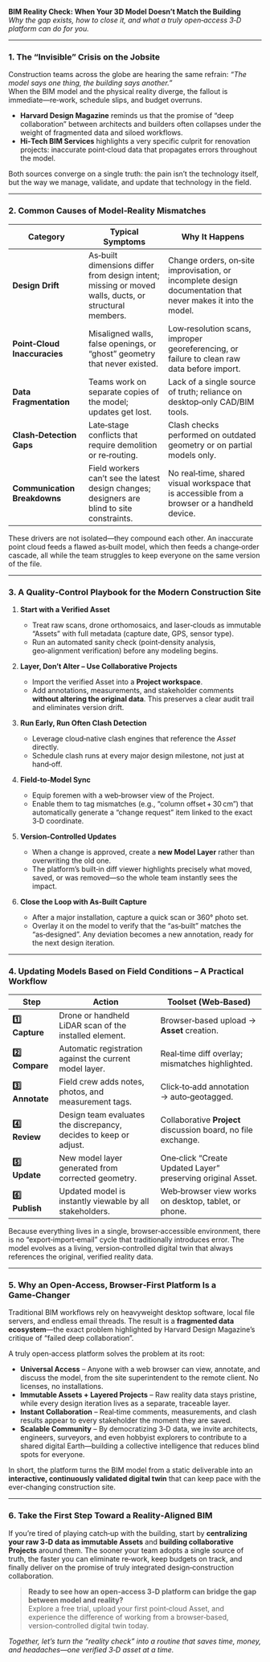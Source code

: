 **BIM Reality Check: When Your 3D Model Doesn’t Match the Building**  
*Why the gap exists, how to close it, and what a truly open‑access 3‑D platform can do for you.*

---

### 1. The “Invisible” Crisis on the Jobsite  

Construction teams across the globe are hearing the same refrain: *“The model says one thing, the building says another.”*  
When the BIM model and the physical reality diverge, the fallout is immediate—re‑work, schedule slips, and budget overruns.  

- **Harvard Design Magazine** reminds us that the promise of “deep collaboration” between architects and builders often collapses under the weight of fragmented data and siloed workflows.  
- **Hi‑Tech BIM Services** highlights a very specific culprit for renovation projects: inaccurate point‑cloud data that propagates errors throughout the model.  

Both sources converge on a single truth: the pain isn’t the technology itself, but the way we manage, validate, and update that technology in the field.

---

### 2. Common Causes of Model‑Reality Mismatches  

| Category | Typical Symptoms | Why It Happens |
|----------|-------------------|----------------|
| **Design Drift** | As‑built dimensions differ from design intent; missing or moved walls, ducts, or structural members. | Change orders, on‑site improvisation, or incomplete design documentation that never makes it into the model. |
| **Point‑Cloud Inaccuracies** | Misaligned walls, false openings, or “ghost” geometry that never existed. | Low‑resolution scans, improper georeferencing, or failure to clean raw data before import. |
| **Data Fragmentation** | Teams work on separate copies of the model; updates get lost. | Lack of a single source of truth; reliance on desktop‑only CAD/BIM tools. |
| **Clash‑Detection Gaps** | Late‑stage conflicts that require demolition or re‑routing. | Clash checks performed on outdated geometry or on partial models only. |
| **Communication Breakdowns** | Field workers can’t see the latest design changes; designers are blind to site constraints. | No real‑time, shared visual workspace that is accessible from a browser or a handheld device. |

These drivers are not isolated—they compound each other. An inaccurate point cloud feeds a flawed as‑built model, which then feeds a change‑order cascade, all while the team struggles to keep everyone on the same version of the file.

---

### 3. A Quality‑Control Playbook for the Modern Construction Site  

1. **Start with a Verified Asset**  
   * Treat raw scans, drone orthomosaics, and laser‑clouds as immutable “Assets” with full metadata (capture date, GPS, sensor type).  
   * Run an automated sanity check (point‑density analysis, geo‑alignment verification) before any modeling begins.

2. **Layer, Don’t Alter – Use Collaborative Projects**  
   * Import the verified Asset into a **Project workspace**.  
   * Add annotations, measurements, and stakeholder comments **without altering the original data**. This preserves a clear audit trail and eliminates version drift.

3. **Run Early, Run Often Clash Detection**  
   * Leverage cloud‑native clash engines that reference the *Asset* directly.  
   * Schedule clash runs at every major design milestone, not just at hand‑off.

4. **Field‑to‑Model Sync**  
   * Equip foremen with a web‑browser view of the Project.  
   * Enable them to tag mismatches (e.g., “column offset + 30 cm”) that automatically generate a “change request” item linked to the exact 3‑D coordinate.

5. **Version‑Controlled Updates**  
   * When a change is approved, create a **new Model Layer** rather than overwriting the old one.  
   * The platform’s built‑in diff viewer highlights precisely what moved, saved, or was removed—so the whole team instantly sees the impact.

6. **Close the Loop with As‑Built Capture**  
   * After a major installation, capture a quick scan or 360° photo set.  
   * Overlay it on the model to verify that the “as‑built” matches the “as‑designed”. Any deviation becomes a new annotation, ready for the next design iteration.

---

### 4. Updating Models Based on Field Conditions – A Practical Workflow  

| Step | Action | Toolset (Web‑Based) |
|------|--------|---------------------|
| **1️⃣ Capture** | Drone or handheld LiDAR scan of the installed element. | Browser‑based upload → **Asset** creation. |
| **2️⃣ Compare** | Automatic registration against the current model layer. | Real‑time diff overlay; mismatches highlighted. |
| **3️⃣ Annotate** | Field crew adds notes, photos, and measurement tags. | Click‑to‑add annotation → auto‑geotagged. |
| **4️⃣ Review** | Design team evaluates the discrepancy, decides to keep or adjust. | Collaborative **Project** discussion board, no file exchange. |
| **5️⃣ Update** | New model layer generated from corrected geometry. | One‑click “Create Updated Layer” preserving original Asset. |
| **6️⃣ Publish** | Updated model is instantly viewable by all stakeholders. | Web‑browser view works on desktop, tablet, or phone. |

Because everything lives in a single, browser‑accessible environment, there is no “export‑import‑email” cycle that traditionally introduces error. The model evolves as a living, version‑controlled digital twin that always references the original, verified reality data.

---

### 5. Why an Open‑Access, Browser‑First Platform Is a Game‑Changer  

Traditional BIM workflows rely on heavyweight desktop software, local file servers, and endless email threads. The result is a **fragmented data ecosystem**—the exact problem highlighted by Harvard Design Magazine’s critique of “failed deep collaboration”.

A truly open‑access platform solves the problem at its root:

- **Universal Access** – Anyone with a web browser can view, annotate, and discuss the model, from the site superintendent to the remote client. No licenses, no installations.  
- **Immutable Assets + Layered Projects** – Raw reality data stays pristine, while every design iteration lives as a separate, traceable layer.  
- **Instant Collaboration** – Real‑time comments, measurements, and clash results appear to every stakeholder the moment they are saved.  
- **Scalable Community** – By democratizing 3‑D data, we invite architects, engineers, surveyors, and even hobbyist explorers to contribute to a shared digital Earth—building a collective intelligence that reduces blind spots for everyone.

In short, the platform turns the BIM model from a static deliverable into an **interactive, continuously validated digital twin** that can keep pace with the ever‑changing construction site.

---

### 6. Take the First Step Toward a Reality‑Aligned BIM  

If you’re tired of playing catch‑up with the building, start by **centralizing your raw 3‑D data as immutable Assets** and **building collaborative Projects** around them. The sooner your team adopts a single source of truth, the faster you can eliminate re‑work, keep budgets on track, and finally deliver on the promise of truly integrated design‑construction collaboration.

> **Ready to see how an open‑access 3‑D platform can bridge the gap between model and reality?**  
> Explore a free trial, upload your first point‑cloud Asset, and experience the difference of working from a browser‑based, version‑controlled digital twin today.

*Together, let’s turn the “reality check” into a routine that saves time, money, and headaches—one verified 3‑D asset at a time.*
